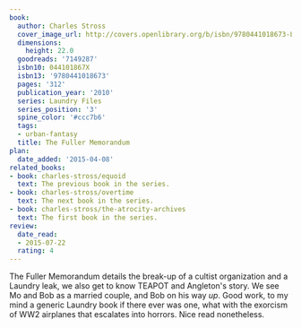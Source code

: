 ```yaml
---
book:
  author: Charles Stross
  cover_image_url: http://covers.openlibrary.org/b/isbn/9780441018673-L.jpg
  dimensions:
    height: 22.0
  goodreads: '7149287'
  isbn10: 044101867X
  isbn13: '9780441018673'
  pages: '312'
  publication_year: '2010'
  series: Laundry Files
  series_position: '3'
  spine_color: '#ccc7b6'
  tags:
  - urban-fantasy
  title: The Fuller Memorandum
plan:
  date_added: '2015-04-08'
related_books:
- book: charles-stross/equoid
  text: The previous book in the series.
- book: charles-stross/overtime
  text: The next book in the series.
- book: charles-stross/the-atrocity-archives
  text: The first book in the series.
review:
  date_read:
  - 2015-07-22
  rating: 4
---
```


The Fuller Memorandum details the break-up of a cultist organization and a Laundry leak, we also get to know TEAPOT and
Angleton's story. We see Mo and Bob as a married couple, and Bob on his way *up*. Good work, to my mind a generic
Laundry book if there ever was one, what with the exorcism of WW2 airplanes that escalates into horrors. Nice read
nonetheless.
